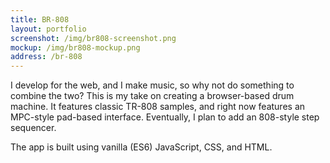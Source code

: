 ```yaml
---
title: BR-808
layout: portfolio
screenshot: /img/br808-screenshot.png
mockup: /img/br808-mockup.png
address: /br-808
---
```


I develop for the web, and I make music, so why not do something to combine the two? This is my take on creating a browser-based drum machine. It features classic TR-808 samples, and right now features an MPC-style pad-based interface. Eventually, I plan to add an 808-style step sequencer.

The app is built using vanilla (ES6) JavaScript, CSS, and HTML.
